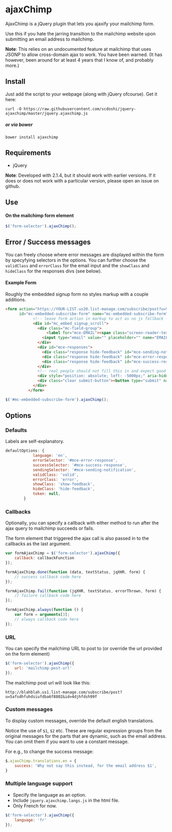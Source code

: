 # ajaxChimp

AjaxChimp is a jQuery plugin that lets you ajaxify your mailchimp form.

Use this if you hate the jarring transition to the mailchimp website upon submitting an email address to mailchimp.

**Note**: This relies on an undocumented feature at mailchimp that uses JSONP to allow cross-domain ajax to work. You have been warned. (It has however, been around for at least 4 years that I know of, and probably more.)


## Install

Just add the script to your webpage (along with jQuery ofcourse). Get it here:

```
curl -O https://raw.githubusercontent.com/scdoshi/jquery-ajaxchimp/master/jquery.ajaxchimp.js
```

##### or via bower

```
bower install ajaxchimp
```

## Requirements

* jQuery

**Note**: Developed with 2.1.4, but it should work with earlier versions. If it does or does not work with a particular version, please open an issue on github.


## Use

#### On the mailchimp form element

```js
$('form-selector').ajaxChimp();
```

## Error / Success messages

You can freely choose where error messages are displayed within the form by specyfying selectors in the options. You can further choose the `validClass` and `errorClass` for the email input and the `showClass` and `hideClass` for the responses divs (see below).

#### Example Form
Roughly the embedded signup form no styles markup with a couple additions.

```html
<form action="https://YOUR-LIST.us20.list-manage.com/subscribe/post?u=SOME-ADDRESS&amp;id=ID" autocomplete="off" method="post" 
      id="mc-embedded-subscribe-form" name="mc-embedded-subscribe-form" target="_blank">
            <!-- leave form action in markup to act as no js fallback -->
            <div id="mc_embed_signup_scroll">
              <div class="mc-field-group">
                  <label for="mce-EMAIL"><span class="screen-reader-text">Email Address</span></label>
                <input type="email" value="" placeholder="" name="EMAIL" class="email text-field-input" id="mce-EMAIL" minLenght="7" maxLength="100">
              </div>
              <div id="mce-responses">
                <div class="response hide-feedback" id="mce-sending-notification"></div>
                <div class="response hide-feedback" id="mce-error-response"></div>
                <div class="response hide-feedback" id="mce-success-response"></div>
              </div>
              <!-- real people should not fill this in and expect good things - do not remove this or risk form bot signups-->
              <div style="position: absolute; left: -5000px;" aria-hidden="true"><input type="text" name="SOME-NAME-GIVEN-BY-MC" tabindex="-1" value=""></div>
              <div class="clear submit-button"><button type="submit" name="subscribe" id="mc-embedded-subscribe" class="button"><span class="screen-reader-text">Valider</span></button></div>
            </div>
          </form>
```

```js
$('#mc-embedded-subscribe-form').ajaxChimp();
```


## Options

### Defaults
Labels are self-explanatory.

```js
defaultOptions: {
            language: 'en',
            errorSelector: '#mce-error-response',
            successSelector: '#mce-success-response',
            sendingSelector: '#mce-sending-notification',
            validClass: 'valid',
            errorClass: 'error',
            showClass: 'show-feedback',
            hideClass: 'hide-feedback',
            token: null,
        }
```

### Callbacks

Optionally, you can specify a callback with either method to run after the ajax query to mailchimp succeeds or fails.

The form element that triggered the ajax call is also passed in to the callbacks as the last argument.

```js
var formAjaxChimp = $('form-selector').ajaxChimp({
    callback: callbackFunction
});

formAjaxChimp.done(function (data, textStatus, jqXHR, form) {
    // success callback code here
});

formAjaxChimp.fail(function (jqXHR, textStatus, errorThrown, form) {
    // failure callback code here
});

formAjaxChimp.always(function () {
    var form = arguments[3];
    // always callback code here
});

```

### URL

You can specify the mailchimp URL to post to (or override the url provided on the form element)

```js
$('form-selector').ajaxChimp({
    url: 'mailchimp-post-url'
});
```

The mailchimp post url will look like this:

```
http://blahblah.us1.list-manage.com/subscribe/post?u=5afsdhfuhdsiufdba6f8802&id=4djhfdsh99f
```

### Custom messages

To display custom messages, override the default english translations.

Notice the use of `$1`, `$2` etc. These are regular expression groups from the original messages for the parts that are dynamic, such as the email address. You can omit them if you want to use a constant message.

For e.g., to change the success message:

```js
$.ajaxChimp.translations.en = {
    success: 'Why not say this instead, for the email address $1',
}

```

### Multiple language support

- Specify the language as an option.
- Include `jquery.ajaxchimp.langs.js` in the html file.
- Only French for now.

```js
$('form-selector').ajaxChimp({
    language: 'fr'
});
```

